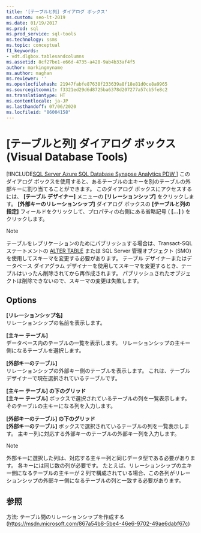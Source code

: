 ```yaml
---
title: '[テーブルと列] ダイアログ ボックス'
ms.custom: seo-lt-2019
ms.date: 01/19/2017
ms.prod: sql
ms.prod_service: sql-tools
ms.technology: ssms
ms.topic: conceptual
f1_keywords:
- vdt.dlgbox.tablesandcolumns
ms.assetid: 8cf27be1-e66d-4735-a428-9ab4b33af4f5
author: markingmyname
ms.author: maghan
ms.reviewer: ''
ms.openlocfilehash: 21947fabfe87638f233639a8f18e81d0ce8a9965
ms.sourcegitcommit: f3321ed29d6d8725ba6378d207277a57cb5fe8c2
ms.translationtype: HT
ms.contentlocale: ja-JP
ms.lasthandoff: 07/06/2020
ms.locfileid: "86004158"
---
```

# <a name="tables-and-columns-dialog-box-visual-database-tools"></a>[テーブルと列] ダイアログ ボックス (Visual Database Tools)
[!INCLUDE[SQL Server Azure SQL Database Synapse Analytics PDW ](../../includes/applies-to-version/sql-asdb-asdbmi-asa-pdw.md)]
このダイアログ ボックスを使用すると、あるテーブルの主キーを別のテーブルの外部キーに割り当てることができます。 このダイアログ ボックスにアクセスするには、 **[テーブル デザイナー]** メニューの **[リレーションシップ]** をクリックします。 **[外部キーのリレーションシップ]** ダイアログ ボックスの **[テーブルと列の指定]** フィールドをクリックして、プロパティの右側にある省略記号 ( **[...]** ) をクリックします。  
  
> [!NOTE]  
> テーブルをレプリケーションのためにパブリッシュする場合は、Transact-SQL ステートメントの [ALTER TABLE](../../t-sql/statements/alter-table-transact-sql.md) または SQL Server 管理オブジェクト (SMO) を使用してスキーマを変更する必要があります。 テーブル デザイナーまたはデータベース ダイアグラム デザイナーを使用してスキーマを変更するとき、テーブルはいったん削除されてから再作成されます。 パブリッシュされたオブジェクトは削除できないので、スキーマの変更は失敗します。  
  
## <a name="options"></a>Options  
**[リレーションシップ名]**  
リレーションシップの名前を表示します。  
  
**[主キー テーブル]**  
データベース内のテーブルの一覧を表示します。 リレーションシップの主キー側になるテーブルを選択します。  
  
**[外部キーのテーブル]**  
リレーションシップの外部キー側のテーブルを表示します。 これは、テーブル デザイナーで現在選択されているテーブルです。  
  
**[主キー テーブル] の下のグリッド**  
**[主キー テーブル]** ボックスで選択されているテーブルの列を一覧表示します。 そのテーブルの主キーになる列を入力します。  
  
**[外部キーのテーブル] の下のグリッド**  
**[外部キーのテーブル]** ボックスで選択されているテーブルの列を一覧表示します。 主キー列に対応する外部キーのテーブルの外部キー列を入力します。  
  
> [!NOTE]  
> 外部キーに選択した列は、対応する主キー列と同じデータ型である必要があります。 各キーには同じ数の列が必要です。 たとえば、リレーションシップの主キー側になるテーブルの主キーが 2 列で構成されている場合、この各列がリレーションシップの外部キー側になるテーブルの列と一致する必要があります。  
  
## <a name="see-also"></a>参照  
方法: テーブル間のリレーションシップを作成する (https://msdn.microsoft.com/867a54b8-5be4-46e6-9702-49ae6dabf67c)  
  
